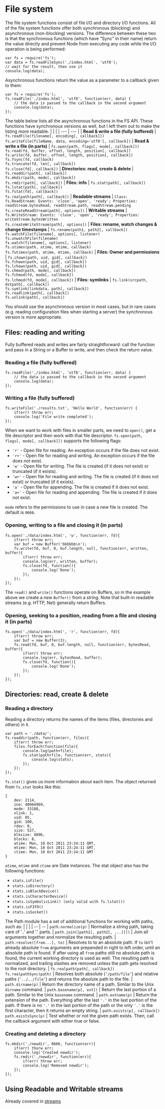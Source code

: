 # File system

The file system functions consist of file I/O and directory I/O functions. All of the file system functions offer both synchronous (blocking) and asynchronous (non-blocking) versions. The difference between these two is that the synchronous functions (which have “Sync” in their name) return the value directly and prevent Node from executing any code while the I/O operation is being performed:

```
var fs = require('fs');
var data = fs.readFileSync('./index.html', 'utf8');
// wait for the result, then use it
console.log(data);
```

Asynchronous functions return the value as a parameter to a callback given to them:

```
var fs = require('fs');
fs.readFile('./index.html', 'utf8', function(err, data) {
    // the data is passed to the callback in the second argument
    console.log(data);
});
```

The table below lists all the asynchronous functions in the FS API. These functions have synchronous versions as well, but I left them out to make the listing more readable.
| | |
| --- | --- |
| **Read & write a file (fully buffered)** | `fs.readFile(filename[, encoding[, callback]])`<br>`fs.writeFile(fileName, data, encoding='utf8'[, callback])`
| **Read & write a file (in parts)** | `fs.open(path, flags[, mode[, callback]])`<br>`fs.read(fd, buffer, offset, length, position[, callback])`<br>`fs.write(fd, buffer, offset, length, position[, callback])`<br>`fs.fsync(fd, callback)`<br>`fs.truncate(fd, len[, callback])`<br>`fs.close(fd[, callback])`
| **Directories: read, create & delete** | `fs.readdir(path[, callback])`<br>`fs.mkdir(path, mode[, callback])`<br>`fs.rmdir(path[, callback])`
| **Files: info** | `fs.stat(path[, callback])`<br>`fs.lstat(path[, callback])`<br>`fs.fstat(fd[, callback])`<br>`fs.realpath(path[, callback])`
| **Readable streams** | `Class: fs.ReadStream: Events: 'close', 'open', 'ready'; Properties: readStream.bytesRead, readStream.path, readStream.pending`<br>`fs.createReadStream(path[, options])`
| **Writable streams** | `fs.WriteStream: Events: 'close', 'open', 'ready'; Properties: writeStream.bytesWritten`<br>`fs.createWriteStream(path[, options])`
| **Files: rename, watch changes & change timestamps** | `fs.rename(path1, path2[, callback])`<br>`fs.watchFile(filename[, options], listener)`<br>`fs.unwatchFile(filename)`<br>`fs.watch(filename[, options], listener)`<br>`fs.utimes(path, atime, mtime, callback)`<br>`fs.futimes(path, atime, mtime, callback)`
| **Files: Owner and permissions** | `fs.chown(path, uid, gid[, callback])`<br>`fs.fchown(path, uid, gid[, callback])`<br>`fs.lchown(path, uid, gid[, callback])`<br>`fs.chmod(path, mode[, callback])`<br>`fs.fchmod(fd, mode[, callback])`<br>`fs.lchmod(fd, mode[, callback])`
| **Files: symlinks** | `fs.link(srcpath, dstpath[, callback])`<br>`fs.symlink(linkdata, path[, callback])`<br>`fs.readlink(path[, callback])`<br>`fs.unlink(path[, callback])`

You should use the asynchronous version in most cases, but in rare cases (e.g. reading configuration files when starting a server) the synchronous version is more appropriate.

## Files: reading and writing

Fully buffered reads and writes are fairly straightforward: call the function and pass in a String or a Buffer to write, and then check the return value.

### Reading a file (fully buffered)

```
fs.readFile('./index.html', 'utf8', function(err, data) {
    // the data is passed to the callback in the second argument
    console.log(data);
});
```

### Writing a file (fully buffered)

```
fs.writeFile('./results.txt', 'Hello World', function(err) {
    if(err) throw err;
    console.log('File write completed');
});
```

When we want to work with files in smaller parts, we need to `open()`, get a file descriptor and then work with that file descriptor.
`fs.open(path, flags[, mode[, callback]])` supports the following flags:

-   `'r'` - Open file for reading. An exception occurs if the file does not exist.
-   `'r+'` - Open file for reading and writing. An exception occurs if the file does not exist.
-   `'w'` - Open file for writing. The file is created (if it does not exist) or truncated (if it exists).
-   `'w+'` - Open file for reading and writing. The file is created (if it does not exist) or truncated (if it exists).
-   `'a'` - Open file for appending. The file is created if it does not exist.
-   `'a+'` - Open file for reading and appending. The file is created if it does not exist.

`mode` refers to the permissions to use in case a new file is created. The default is `0666`.

### Opening, writing to a file and closing it (in parts)

```
fs.open('./data/index.html', 'w', function(err, fd){
    if(err) throw err;
    var buf = new Buffer('bbbbbb\n');
    fs.write(fd, buf, 0, buf.length, null, function(err, written, buffer){
        if(err) throw err;
        console.log(err, written, buffer);
        fs.close(fd, function(){
            console.log('Done');
        });
    });
});
```

The `read()` and `write()` functions operate on Buffers, so in the example above we create a new `Buffer()` from a string.
Note that built-in readable streams (e.g. HTTP, Net) generally
return Buffers.

### Opening, seeking to a position, reading from a file and closing it (in parts)

```
fs.open('./data/index.html', 'r', function(err, fd){
    if(err) throw err;
    var buf = new Buffer(3);
    fs.read(fd, buf, 0, buf.length, null, function(err, bytesRead, buffer){
        if(err) throw err;
        console.log(err, bytesRead, buffer);
        fs.close(fd, function(){
            console.log('Done');
        });
    });
});
```

## Directories: read, create & delete

### Reading a directory

Reading a directory returns the names of the items (files, directories and others) in it.

```
var path = './data/';
fs.readdir(path, function(err, files){
    if(err) throw err;
    files.forEach(function(file){
        console.log(path+file);
        fs.stat(path+file, function(err, stats){
            console.log(stats);
        });
    });
});
```

`fs.stat()` gives us more information about each item. The object returned from `fs.stat` looks like this:

```
{
    dev: 2114,
    ino: 48064969,
    mode: 33188,
    nlink: 1,
    uid: 85,
    gid: 100,
    rdev: 0,
    size: 527,
    blksize: 4096,
    blocks: 8,
    atime: Mon, 10 Oct 2011 23:24:11 GMT,
    mtime: Mon, 10 Oct 2011 23:24:11 GMT,
    ctime: Mon, 10 Oct 2011 23:24:11 GMT
}
```

`atime`, `mtime` and `ctime` are Date instances.
The stat object also has the following functions:

-   `stats.isFile()`
-   `stats.isDirectory()`
-   `stats.isBlockDevice()`
-   `stats.isCharacterDevice()`
-   `stats.isSymbolicLink() (only valid with fs.lstat())`
-   `stats.isFIFO()`
-   `stats.isSocket()`

The Path module has a set of additional functions for working with paths, such as:
| | |
| -- | --
| `path.normalize(p)` | Normalize a string path, taking care of '..' and '.' parts.
| `path.join([path1[, path2[, ...]]])` | Join all arguments together and normalize the resulting path.
| `path.resolve([from...], to)` | Resolves to to an absolute path. If `to` isn't already absolute `from` arguments are prepended in right to left order, until an absolute path is found. If after using all `from` paths still no absolute path is found, the current working directory is used as well. The resulting path is normalized, and trailing slashes are removed unless the path gets resolved to the root directory.
| `fs.realpath(path[, callback])`<br>`fs.realpathSync(path)` | Resolves both absolute (`‘/path/file’`) and relative paths (`‘../../file’`) and returns the absolute path to the file.
| `path.dirname(p)` | Return the directory name of a path. Similar to the Unix `dirname` command.
| `path.basename(p[, ext])` | Return the last portion of a path. Similar to the Unix `basename` command.
| `path.extname(p)` | Return the extension of the path. Everything after the last `'.'` in the last portion of the path. If there is no `'.'` in the last portion of the path or the only `'.'` is the first character, then it returns an empty string.
| `path.exists(p[, callback])`<br>`path.existsSync(p)` | Test whether or not the given path exists. Then, call the callback argument with either true or false.

### Creating and deleting a directory

```
fs.mkdir('./newdir', 0666, function(err){
    if(err) thorw err;
    console.log('Created newdir');
    fs.rmdir('./newdir', function(err){
        if(err) throw err;
        console.log('Removed newdir');
    });
});
```

## Using Readable and Writable streams

Already covered in [streams](<../fundamentals%20(Timers%2C%20Streams%2C%20Buffers%20%26%20Event%20Emitters)/streams/readme.md>)
